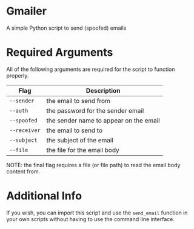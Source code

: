 # Gmailer

A simple Python script to send (spoofed) emails

# Required Arguments 

All of the following arguments are required for the script to function properly.

| Flag         | Description                            |
| ------------ | -------------------------------------- |
| `--sender`   | the email to send from                 |
| `--auth`     | the password for the sender email      |
| `--spoofed`  | the sender name to appear on the email |
| `--receiver` | the email to send to                   |
| `--subject`  | the subject of the email               |
| `--file`     | the file for the email body            |


NOTE: the final flag requires a file (or file path) to read the email body content from. 

# Additional Info

If you wish, you can import this script and use the `send_email` function in your own scripts without having to use the command line interface.